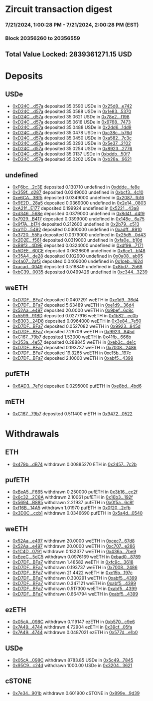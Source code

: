 # Zircuit transaction digest
### 7/21/2024, 1:00:28 PM - 7/21/2024, 2:00:28 PM (EST)
### Block 20356260 to 20356559

## Total Value Locked: 2839361271.15 USD

# Deposits
## USDe
- [0xD24C...d57a](https://etherscan.io/address/0xD24Cfe2d0fa81369ca6291c28ac5426e16B6d57a) deposited 35.0590 USDe in [0x25d8...e742](https://etherscan.io/tx/0xD24Cfe2d0fa81369ca6291c28ac5426e16B6d57a)
- [0xD24C...d57a](https://etherscan.io/address/0xD24Cfe2d0fa81369ca6291c28ac5426e16B6d57a) deposited 35.0588 USDe in [0x1e83...5370](https://etherscan.io/tx/0xD24Cfe2d0fa81369ca6291c28ac5426e16B6d57a)
- [0xD24C...d57a](https://etherscan.io/address/0xD24Cfe2d0fa81369ca6291c28ac5426e16B6d57a) deposited 35.0621 USDe in [0x78e2...f198](https://etherscan.io/tx/0xD24Cfe2d0fa81369ca6291c28ac5426e16B6d57a)
- [0xD24C...d57a](https://etherscan.io/address/0xD24Cfe2d0fa81369ca6291c28ac5426e16B6d57a) deposited 35.0616 USDe in [0x9768...7473](https://etherscan.io/tx/0xD24Cfe2d0fa81369ca6291c28ac5426e16B6d57a)
- [0xD24C...d57a](https://etherscan.io/address/0xD24Cfe2d0fa81369ca6291c28ac5426e16B6d57a) deposited 35.0488 USDe in [0x2dd6...1dd9](https://etherscan.io/tx/0xD24Cfe2d0fa81369ca6291c28ac5426e16B6d57a)
- [0xD24C...d57a](https://etherscan.io/address/0xD24Cfe2d0fa81369ca6291c28ac5426e16B6d57a) deposited 35.0478 USDe in [0xc38c...b76d](https://etherscan.io/tx/0xD24Cfe2d0fa81369ca6291c28ac5426e16B6d57a)
- [0xD24C...d57a](https://etherscan.io/address/0xD24Cfe2d0fa81369ca6291c28ac5426e16B6d57a) deposited 35.0450 USDe in [0xa582...7c3c](https://etherscan.io/tx/0xD24Cfe2d0fa81369ca6291c28ac5426e16B6d57a)
- [0xD24C...d57a](https://etherscan.io/address/0xD24Cfe2d0fa81369ca6291c28ac5426e16B6d57a) deposited 35.0293 USDe in [0x5e37...2102](https://etherscan.io/tx/0xD24Cfe2d0fa81369ca6291c28ac5426e16B6d57a)
- [0xD24C...d57a](https://etherscan.io/address/0xD24Cfe2d0fa81369ca6291c28ac5426e16B6d57a) deposited 35.0254 USDe in [0x8923...2776](https://etherscan.io/tx/0xD24Cfe2d0fa81369ca6291c28ac5426e16B6d57a)
- [0xD24C...d57a](https://etherscan.io/address/0xD24Cfe2d0fa81369ca6291c28ac5426e16B6d57a) deposited 35.0137 USDe in [0xbddb...50f7](https://etherscan.io/tx/0xD24Cfe2d0fa81369ca6291c28ac5426e16B6d57a)
- [0xD24C...d57a](https://etherscan.io/address/0xD24Cfe2d0fa81369ca6291c28ac5426e16B6d57a) deposited 35.0202 USDe in [0xb28a...9621](https://etherscan.io/tx/0xD24Cfe2d0fa81369ca6291c28ac5426e16B6d57a)
## undefined
- [0xF6bc...2c3E](https://etherscan.io/address/0xF6bcdD008B78cA3a64feF6DB99CE9068660F2c3E) deposited 0.130710 undefined in [0xddde...fe8e](https://etherscan.io/tx/0xF6bcdD008B78cA3a64feF6DB99CE9068660F2c3E)
- [0x359f...d287](https://etherscan.io/address/0x359f00C1C5a3C265b345b06c67D2D82B309Ed287) deposited 0.0249000 undefined in [0xbcf3...4c10](https://etherscan.io/tx/0x359f00C1C5a3C265b345b06c67D2D82B309Ed287)
- [0xe6CA...3Bf5](https://etherscan.io/address/0xe6CA4Bb396Bff7379e749464859f90f6d3d33Bf5) deposited 0.0349000 undefined in [0x2087...fb16](https://etherscan.io/tx/0xe6CA4Bb396Bff7379e749464859f90f6d3d33Bf5)
- [0x9E2D...28a5](https://etherscan.io/address/0x9E2DC4bAb48403D7608D4067309db86afd8328a5) deposited 0.0369000 undefined in [0x2e14...0803](https://etherscan.io/tx/0x9E2DC4bAb48403D7608D4067309db86afd8328a5)
- [0xA21f...E177](https://etherscan.io/address/0xA21fcd47750f72e1c0b2B520A6Dcc32b3011E177) deposited 0.199924 undefined in [0x5221...43a8](https://etherscan.io/tx/0xA21fcd47750f72e1c0b2B520A6Dcc32b3011E177)
- [0xd346...568e](https://etherscan.io/address/0xd346655df8310F2F2F487313Fb5d06a788D6568e) deposited 0.0379000 undefined in [0x8d4f...d4f9](https://etherscan.io/tx/0xd346655df8310F2F2F487313Fb5d06a788D6568e)
- [0x7929...B417](https://etherscan.io/address/0x792994C43734a419e762e59Db3fDc204FD46B417) deposited 0.0399000 undefined in [0x148e...6a75](https://etherscan.io/tx/0x792994C43734a419e762e59Db3fDc204FD46B417)
- [0x9f7A...b174](https://etherscan.io/address/0x9f7AAb140A5B264ECEC57ED352278e987e8bb174) deposited 0.212600 undefined in [0x2b79...c513](https://etherscan.io/tx/0x9f7AAb140A5B264ECEC57ED352278e987e8bb174)
- [0xa11D...5492](https://etherscan.io/address/0xa11Dc18B298271f6b4bfe1fc0ae9Cca25E4c5492) deposited 0.0300000 undefined in [0xadff...8910](https://etherscan.io/tx/0xa11Dc18B298271f6b4bfe1fc0ae9Cca25E4c5492)
- [0x3720...55Fa](https://etherscan.io/address/0x3720f54BC357bdA45c0078fac4330EDF415555Fa) deposited 0.0379000 undefined in [0x25d5...0d43](https://etherscan.io/tx/0x3720f54BC357bdA45c0078fac4330EDF415555Fa)
- [0x2D2E...f561](https://etherscan.io/address/0x2D2EdC5B5A441bc145137f997673417CC807f561) deposited 0.0319000 undefined in [0xfa0e...b10d](https://etherscan.io/tx/0x2D2EdC5B5A441bc145137f997673417CC807f561)
- [0xB8f3...4D9E](https://etherscan.io/address/0xB8f36c069C8b7D1c2e268334474074750aba4D9E) deposited 0.0324000 undefined in [0xdf99...7171](https://etherscan.io/tx/0xB8f36c069C8b7D1c2e268334474074750aba4D9E)
- [0x5DEE...60CE](https://etherscan.io/address/0x5DEE4e087aFb628fbF97089B5c9DA859EF1960CE) deposited 0.0628606 undefined in [0x6ce1...bf48](https://etherscan.io/tx/0x5DEE4e087aFb628fbF97089B5c9DA859EF1960CE)
- [0x35A4...de28](https://etherscan.io/address/0x35A48e0520c708f67Dd1896e6eb7a4768e41de28) deposited 0.102900 undefined in [0x0a08...ab95](https://etherscan.io/tx/0x35A48e0520c708f67Dd1896e6eb7a4768e41de28)
- [0x4a07...2af3](https://etherscan.io/address/0x4a07dfC9ACD6cE34A747224287ffC63F3aA92af3) deposited 0.0409000 undefined in [0x1ceb...162d](https://etherscan.io/tx/0x4a07dfC9ACD6cE34A747224287ffC63F3aA92af3)
- [0xacad...0049](https://etherscan.io/address/0xacad46f8aFE4953908Cf05B5F92B26485CC30049) deposited 0.518849 undefined in [0x8bd7...2b68](https://etherscan.io/tx/0xacad46f8aFE4953908Cf05B5F92B26485CC30049)
- [0xbC39...0035](https://etherscan.io/address/0xbC39D97a2A83a890AD69F2B8BF78e194DD930035) deposited 0.0499426 undefined in [0xc344...3239](https://etherscan.io/tx/0xbC39D97a2A83a890AD69F2B8BF78e194DD930035)
## weETH
- [0xD7DF...BFa7](https://etherscan.io/address/0xD7DF7E085214743530afF339aFC420c7c720BFa7) deposited 0.0407291 weETH in [0xe1d9...36d4](https://etherscan.io/tx/0xD7DF7E085214743530afF339aFC420c7c720BFa7)
- [0xD7DF...BFa7](https://etherscan.io/address/0xD7DF7E085214743530afF339aFC420c7c720BFa7) deposited 5.63489 weETH in [0xe1d9...36d4](https://etherscan.io/tx/0xD7DF7E085214743530afF339aFC420c7c720BFa7)
- [0x52Aa...e497](https://etherscan.io/address/0x52Aa899454998Be5b000Ad077a46Bbe360F4e497) deposited 20.0000 weETH in [0x9bef...6c8c](https://etherscan.io/tx/0x52Aa899454998Be5b000Ad077a46Bbe360F4e497)
- [0x5599...91BD](https://etherscan.io/address/0x559937BD173c63b87Ea58AF767c93246B7B891BD) deposited 0.0277916 weETH in [0x1b82...ec0b](https://etherscan.io/tx/0x559937BD173c63b87Ea58AF767c93246B7B891BD)
- [0xB303...24D8](https://etherscan.io/address/0xB30391BDa02Ce2A22bB53b505c5030Cc27a724D8) deposited 0.0964000 weETH in [0x3e84...7e50](https://etherscan.io/tx/0xB30391BDa02Ce2A22bB53b505c5030Cc27a724D8)
- [0xD7DF...BFa7](https://etherscan.io/address/0xD7DF7E085214743530afF339aFC420c7c720BFa7) deposited 0.0527082 weETH in [0x9923...845d](https://etherscan.io/tx/0xD7DF7E085214743530afF339aFC420c7c720BFa7)
- [0xD7DF...BFa7](https://etherscan.io/address/0xD7DF7E085214743530afF339aFC420c7c720BFa7) deposited 7.29709 weETH in [0x9923...845d](https://etherscan.io/tx/0xD7DF7E085214743530afF339aFC420c7c720BFa7)
- [0xC167...79b7](https://etherscan.io/address/0xC1676BD87A19b10B92950BBA52ABf07b35A379b7) deposited 1.53000 weETH in [0x41fb...666b](https://etherscan.io/tx/0xC1676BD87A19b10B92950BBA52ABf07b35A379b7)
- [0x353a...4e57](https://etherscan.io/address/0x353aFF5DccFC13FcE6b641E3820D6779AF544e57) deposited 0.288845 weETH in [0xeb3c...de1c](https://etherscan.io/tx/0x353aFF5DccFC13FcE6b641E3820D6779AF544e57)
- [0xD7DF...BFa7](https://etherscan.io/address/0xD7DF7E085214743530afF339aFC420c7c720BFa7) deposited 0.193737 weETH in [0x7008...2486](https://etherscan.io/tx/0xD7DF7E085214743530afF339aFC420c7c720BFa7)
- [0xD7DF...BFa7](https://etherscan.io/address/0xD7DF7E085214743530afF339aFC420c7c720BFa7) deposited 19.3265 weETH in [0xc15b...197c](https://etherscan.io/tx/0xD7DF7E085214743530afF339aFC420c7c720BFa7)
- [0xD7DF...BFa7](https://etherscan.io/address/0xD7DF7E085214743530afF339aFC420c7c720BFa7) deposited 2.10000 weETH in [0xabf5...4399](https://etherscan.io/tx/0xD7DF7E085214743530afF339aFC420c7c720BFa7)
## pufETH
- [0x6AD3...7eFd](https://etherscan.io/address/0x6AD3151B3A3981038d2d445d5b7E43AC96767eFd) deposited 0.0295000 pufETH in [0xe8bd...4bd6](https://etherscan.io/tx/0x6AD3151B3A3981038d2d445d5b7E43AC96767eFd)
## mETH
- [0xC167...79b7](https://etherscan.io/address/0xC1676BD87A19b10B92950BBA52ABf07b35A379b7) deposited 0.511400 mETH in [0x9472...0522](https://etherscan.io/tx/0xC1676BD87A19b10B92950BBA52ABf07b35A379b7)
# Withdrawals
## ETH
- [0x479b...dB74](https://etherscan.io/address/0x479bF9bD2dEe2CFD235049F4718E5d9d31D5dB74) withdrawn 0.00885270 ETH in [0x2457...7c2b](https://etherscan.io/tx/0x479bF9bD2dEe2CFD235049F4718E5d9d31D5dB74)
## pufETH
- [0xBeA5...F665](https://etherscan.io/address/0xBeA5Bf30De6E6311C43e2EEB639AB9551234F665) withdrawn 0.250000 pufETH in [0x3b16...cc2f](https://etherscan.io/tx/0xBeA5Bf30De6E6311C43e2EEB639AB9551234F665)
- [0x6c32...2C8A](https://etherscan.io/address/0x6c324d6A53E33F13A2E25FBFc080e97eeAB02C8A) withdrawn 2.10061 pufETH in [0x16b3...192f](https://etherscan.io/tx/0x6c324d6A53E33F13A2E25FBFc080e97eeAB02C8A)
- [0x5694...B885](https://etherscan.io/address/0x56949C723EaA5C3950C648768B148c2d490cB885) withdrawn 2.21937 pufETH in [0x0f5a...6c8f](https://etherscan.io/tx/0x56949C723EaA5C3950C648768B148c2d490cB885)
- [0xf16B...14A5](https://etherscan.io/address/0xf16BaD2871913D47065B340c572B31427f0814A5) withdrawn 1.01970 pufETH in [0x0f20...2cfb](https://etherscan.io/tx/0xf16BaD2871913D47065B340c572B31427f0814A5)
- [0x3D0C...ccb1](https://etherscan.io/address/0x3D0C9f864751fD73158210cAba258d0eEa22ccb1) withdrawn 0.0346690 pufETH in [0x5a4d...0540](https://etherscan.io/tx/0x3D0C9f864751fD73158210cAba258d0eEa22ccb1)
## weETH
- [0x52Aa...e497](https://etherscan.io/address/0x52Aa899454998Be5b000Ad077a46Bbe360F4e497) withdrawn 20.0000 weETH in [0xcec7...67d8](https://etherscan.io/tx/0x52Aa899454998Be5b000Ad077a46Bbe360F4e497)
- [0x52Aa...e497](https://etherscan.io/address/0x52Aa899454998Be5b000Ad077a46Bbe360F4e497) withdrawn 20.0000 weETH in [0xc707...e286](https://etherscan.io/tx/0x52Aa899454998Be5b000Ad077a46Bbe360F4e497)
- [0x1C4D...0791](https://etherscan.io/address/0x1C4D4c20E38406077a1eCcAdc873664953410791) withdrawn 0.132377 weETH in [0x436a...7be9](https://etherscan.io/tx/0x1C4D4c20E38406077a1eCcAdc873664953410791)
- [0xEeeC...5dC5](https://etherscan.io/address/0xEeeC584a0E3718912F69Ee26Ae4C0Db6452f5dC5) withdrawn 0.0976169 weETH in [0xbad0...8789](https://etherscan.io/tx/0xEeeC584a0E3718912F69Ee26Ae4C0Db6452f5dC5)
- [0xD7DF...BFa7](https://etherscan.io/address/0xD7DF7E085214743530afF339aFC420c7c720BFa7) withdrawn 1.48582 weETH in [0xfc9c...3618](https://etherscan.io/tx/0xD7DF7E085214743530afF339aFC420c7c720BFa7)
- [0xD7DF...BFa7](https://etherscan.io/address/0xD7DF7E085214743530afF339aFC420c7c720BFa7) withdrawn 0.193737 weETH in [0x7008...2486](https://etherscan.io/tx/0xD7DF7E085214743530afF339aFC420c7c720BFa7)
- [0xD7DF...BFa7](https://etherscan.io/address/0xD7DF7E085214743530afF339aFC420c7c720BFa7) withdrawn 21.4422 weETH in [0xc15b...197c](https://etherscan.io/tx/0xD7DF7E085214743530afF339aFC420c7c720BFa7)
- [0xD7DF...BFa7](https://etherscan.io/address/0xD7DF7E085214743530afF339aFC420c7c720BFa7) withdrawn 0.300291 weETH in [0xabf5...4399](https://etherscan.io/tx/0xD7DF7E085214743530afF339aFC420c7c720BFa7)
- [0xD7DF...BFa7](https://etherscan.io/address/0xD7DF7E085214743530afF339aFC420c7c720BFa7) withdrawn 0.347121 weETH in [0xabf5...4399](https://etherscan.io/tx/0xD7DF7E085214743530afF339aFC420c7c720BFa7)
- [0xD7DF...BFa7](https://etherscan.io/address/0xD7DF7E085214743530afF339aFC420c7c720BFa7) withdrawn 0.517300 weETH in [0xabf5...4399](https://etherscan.io/tx/0xD7DF7E085214743530afF339aFC420c7c720BFa7)
- [0xD7DF...BFa7](https://etherscan.io/address/0xD7DF7E085214743530afF339aFC420c7c720BFa7) withdrawn 0.664794 weETH in [0xabf5...4399](https://etherscan.io/tx/0xD7DF7E085214743530afF339aFC420c7c720BFa7)
## ezETH
- [0x05cA...098C](https://etherscan.io/address/0x05cAf05AfD545089C88e68229895098d89C9098C) withdrawn 0.119147 ezETH in [0xb570...c9e6](https://etherscan.io/tx/0x05cAf05AfD545089C88e68229895098d89C9098C)
- [0x7A49...4744](https://etherscan.io/address/0x7A493Be5c2ce014cD049Bf178a1ac0Db1B434744) withdrawn 4.72904 ezETH in [0x39cf...05fa](https://etherscan.io/tx/0x7A493Be5c2ce014cD049Bf178a1ac0Db1B434744)
- [0x7A49...4744](https://etherscan.io/address/0x7A493Be5c2ce014cD049Bf178a1ac0Db1B434744) withdrawn 0.0487021 ezETH in [0x577d...e1b0](https://etherscan.io/tx/0x7A493Be5c2ce014cD049Bf178a1ac0Db1B434744)
## USDe
- [0x05cA...098C](https://etherscan.io/address/0x05cAf05AfD545089C88e68229895098d89C9098C) withdrawn 8783.85 USDe in [0x5c49...7845](https://etherscan.io/tx/0x05cAf05AfD545089C88e68229895098d89C9098C)
- [0x95C9...c24d](https://etherscan.io/address/0x95C93dFc1cF92220DE9E00175aDd65d661E1c24d) withdrawn 1000.00 USDe in [0x3204...3621](https://etherscan.io/tx/0x95C93dFc1cF92220DE9E00175aDd65d661E1c24d)
## cSTONE
- [0x7e34...901b](https://etherscan.io/address/0x7e34196013F895dfE5c65223bF5F861a5327901b) withdrawn 0.601900 cSTONE in [0x899e...9d39](https://etherscan.io/tx/0x7e34196013F895dfE5c65223bF5F861a5327901b)
